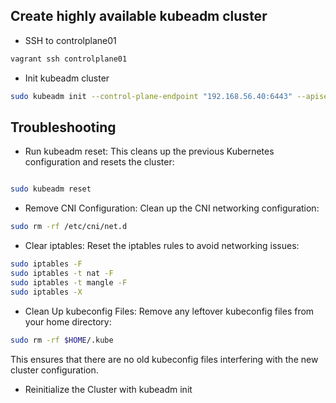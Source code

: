 ## Create highly available kubeadm cluster

- SSH to controlplane01

```bash
vagrant ssh controlplane01
```

- Init kubeadm cluster

```bash
sudo kubeadm init --control-plane-endpoint "192.168.56.40:6443" --apiserver-advertise-address "192.168.56.11" --pod-network-cidr=10.244.0.0/16 --upload-certs
```

## Troubleshooting

- Run kubeadm reset: This cleans up the previous Kubernetes configuration and resets the cluster:

```bash

sudo kubeadm reset
```
- Remove CNI Configuration: Clean up the CNI networking configuration:

```bash
sudo rm -rf /etc/cni/net.d
```
- Clear iptables: Reset the iptables rules to avoid networking issues:

```bash
sudo iptables -F
sudo iptables -t nat -F
sudo iptables -t mangle -F
sudo iptables -X
```

- Clean Up kubeconfig Files: Remove any leftover kubeconfig files from your home directory:

```bash
sudo rm -rf $HOME/.kube
```
This ensures that there are no old kubeconfig files interfering with the new cluster configuration.

- Reinitialize the Cluster with kubeadm init

